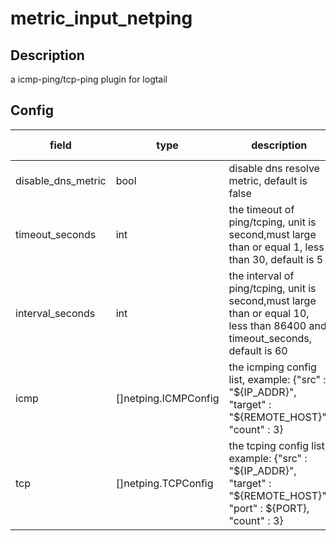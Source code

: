 # metric_input_netping
## Description
a icmp-ping/tcp-ping plugin for logtail
## Config
|  field   |   type   |   description   | default value   |
| ---- | ---- | ---- | ---- |
|disable_dns_metric|bool|disable dns resolve metric, default is false| false|
|timeout_seconds|int|the timeout of ping/tcping, unit is second,must large than or equal 1, less than  30, default is 5|5|
|interval_seconds|int|the interval of ping/tcping, unit is second,must large than or equal 10, less than 86400 and timeout_seconds, default is 60|60|
|icmp|[]netping.ICMPConfig|the icmping config list, example:  {"src" : "${IP_ADDR}",  "target" : "${REMOTE_HOST}", "count" : 3}|null|
|tcp|[]netping.TCPConfig|the tcping config list, example: {"src" : "${IP_ADDR}",  "target" : "${REMOTE_HOST}", "port" : ${PORT}, "count" : 3}|null|